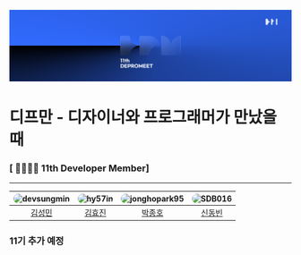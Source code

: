 ![depromeet-11th](https://github.com/depromeet/.github/blob/master/images/depromeet-11th.png)

# 디프만 - 디자이너와 프로그래머가 만났을 때

### [ 👨‍👩‍👦‍👦 11th Developer Member]

---

| <img class="profile" src="https://avatars.githubusercontent.com/u/101611464?v=4" alt="devsungmin"> | <img class="profile"  src="https://avatars.githubusercontent.com/u/60775453?v=4" alt="hy57in"/> | <img class="profile" src="https://avatars.githubusercontent.com/u/19240202?v=4" alt="jonghopark95"/> | <img class="profile" src="https://avatars.githubusercontent.com/u/59786670?v=4" alt="SDB016"/> |
|----------------------------------------------------------------------------------------------------|----------------------------------------------------------------------------------------------------------------------------|------------------------------------------------------------------------------------------------------|----------------------------------------------------------------------------------------|
| <center>[김성민](https://github.com/devsungmin)</center>                                              | <center>[김효진](https://github.com/hy57in)</center>                                                                          | <center>[박종호](https://github.com/jonghopark95)</center>                                              | <center>[신동빈](https://github.com/SDB016)</center>                                      | 

<style type='text/css'>
[class*="profile"]  {
width: 100%;
hight: 100;
border: 3px;
border-radius: 70px;
-moz-border-radius: 70px;
-khtml-border-radius: 70px;
-webkit-border-radius: 70px;
}
</style>

### 11기 추가 예정
